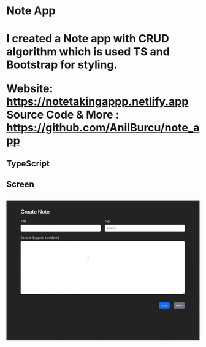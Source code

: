<h1>Note App<h1>

I created a Note app with CRUD algorithm which is used TS and Bootstrap for styling.

Website: https://notetakingappp.netlify.app
Source Code & More : https://github.com/AnilBurcu/note_app

<h2>TypeScript<h2>
<h2> Screen <h2>

![](Note.gif)
